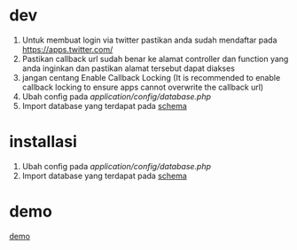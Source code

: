 # dev
1. Untuk membuat login via twitter pastikan anda sudah mendaftar pada https://apps.twitter.com/
2. Pastikan callback url sudah benar ke alamat controller dan function yang anda inginkan dan pastikan alamat tersebut dapat diakses
3. jangan centang Enable Callback Locking (It is recommended to enable callback locking to ensure apps cannot overwrite the callback url)
4. Ubah config pada _application/config/database.php_
5. Import database yang terdapat pada [schema](https://github.com/cieplie/loket/db)

# installasi
1. Ubah config pada _application/config/database.php_
2. Import database yang terdapat pada [schema](https://github.com/cieplie/loket/db)

# demo
[demo](http://dannyerry83.000webhostapp.com/loket)
